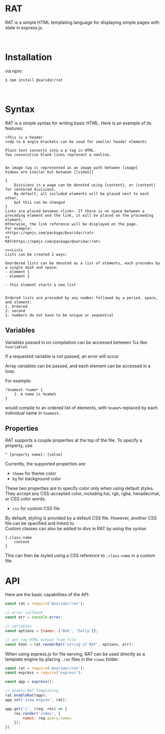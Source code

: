 # RAT

RAT is a simple HTML templating language for displaying simple pages with state in express.js.

<br>

# Installation

via npm:

```
$ npm install @xaridar/rat
```

<br>

# Syntax

RAT is a simple syntax for writing basic HTML. Here is an example of its features:

```
>This is a header
>>Up to 6 angle brackets can be used for smaller header elements

Plain text converts into a p tag in HTML.
Two consecutive blank lines represent a newline.


An image tag is represented as an image path between [image]
Videos are similar but between [[video]]

{
    Divisions in a page can be denoted using {content}, or |content| for centered divisions.
    By default, all included elements will be placed next to each other,
    but this can be changed
}
Links are placed between <link>. If there is no space between a preceding element and the link, it will be placed on the proceeding element;
Otherwise, the link reference will be displayed on the page.
For example:
<https://npmjs.com/package/@xaridar/rat>
vs
RAT<https://npmjs.com/package/@xaridar/rat>

>>>Lists
Lists can be created 2 ways:

Unordered lists can be denoted as a list of elements, each precedes by a single dash and space:
- element 1
- element 2

- this element starts a new list


Ordered lists are preceded by any number followed by a period, space, and element:
1. Ordered
2. second
1. numbers do not have to be unique or sequential
```

## Variables
Variables passed in on compilation can be accessed between %s like: `%variable%`

If a requested variable is not passed, an error will occur

Array variables can be passed, and each element can be accessed in a loop.

For example:

```
!%names% *name* {
    1. A name is %name%
}
```

would compile to an ordered list of elements, with `%name%` replaced by each individual name in `%names%`.


## Properties
RAT supports a couple properties at the top of the file.
To specify a property, use  
```
^ [property name]: [value]
```

Currently, the supported properties are:
- `theme` for theme color
- `bg` for background color

These two properties are to specify color only when using default styles. They accept any CSS-accepted color, including hsl, rgb, rgba, hexadecimal, or CSS color words.

- `css` for custom CSS file

By default, styling is provided by a default CSS file. However, another CSS file can be specified and linked to.  
Custom classes can also be added to divs in RAT by using the syntax  
```
{.class-name
    content
}
```
This can then be styled using a CSS reference to `.class-name` in a custom file.

# API
Here are the basic capabilities of the API:
```js
const rat = require('@xaridar/rat');

// error callback
const err = console.error;

// variables
const options = {names: ['Bob', 'Sally']};

// get raw HTML output from file
const html = rat.renderRat('string of RAT', options, err);
```

When using express.js for file serving, RAT can be used directly as a template engine by placing `.rat` files in the `views` folder.

```js
const rat = require('@xaridar/rat');
const express = require('express');

const app = express();

// enable RAT templating
rat.enableRat(app);
app.set('view engine', rat);

app.get('/', (req, res) => {
    res.render('index', {
        names: req.query.names
    });
})
```